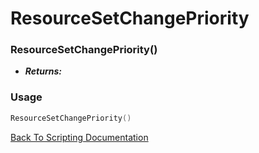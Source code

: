 # ResourceSetChangePriority

### ResourceSetChangePriority()
- ***Returns:*** 

### Usage

```Lua
ResourceSetChangePriority()
```


[Back To Scripting Documentation](../README.md)

